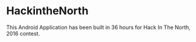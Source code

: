 # HackintheNorth
This Android Application has been built in 36 hours for Hack In The North, 2016 contest.
